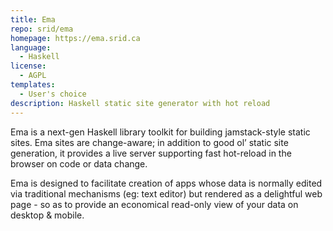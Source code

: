 ```yaml
---
title: Ema
repo: srid/ema
homepage: https://ema.srid.ca
language:
  - Haskell
license:
  - AGPL
templates:
  - User's choice
description: Haskell static site generator with hot reload
---
```


Ema is a next-gen Haskell library toolkit for building jamstack-style static sites. Ema sites are change-aware; in addition to good ol’ static site generation, it provides a live server supporting fast hot-reload in the browser on code or data change.

Ema is designed to facilitate creation of apps whose data is normally edited via traditional mechanisms (eg: text editor) but rendered as a delightful web page - so as to provide an economical read-only view of your data on desktop & mobile.
